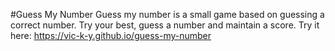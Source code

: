 #Guess My Number
Guess my number is a small game based on guessing a correct number. 
Try your best, guess a number and maintain a score.
Try it here: https://vic-k-y.github.io/guess-my-number
